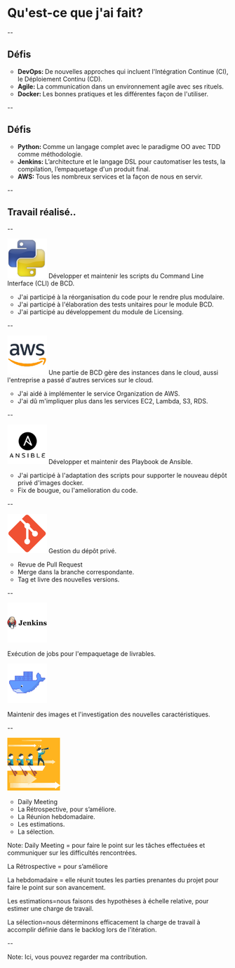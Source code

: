 # Qu'est-ce que j'ai fait?

--

## Défis

<ul style="list-style-type:circle">
  <li class="fragment fade-in-then-semi-out"><strong>DevOps: </strong>De nouvelles approches qui incluent 
  l'Intégration Continue (CI), le Déploiement Continu
   (CD).</li>
  <li class="fragment fade-in-then-semi-out"><strong>Agile: </strong>La communication dans un environnement agile avec
   ses rituels.</li>
  <li class="fragment fade-in-then-semi-out"><strong>Docker: </strong>Les bonnes pratiques et les différentes façon de
   l'utiliser.</li>
</ul>

--

## Défis

<ul style="list-style-type:circle">
  <li class="fragment fade-in-then-semi-out"><strong>Python: </strong>Comme un langage complet avec le paradigme OO avec TDD comme méthodologie.</li>
  <li class="fragment fade-in-then-semi-out"><strong>Jenkins: </strong> L’architecture et le langage DSL pour  
  cautomatiser les tests, la compilation, l’empaquetage d'un produit final.</li>
  <li class="fragment fade-in-then-semi-out"><strong>AWS: </strong>Tous les nombreux services et la façon de nous en 
  servir.</li>
</ul>

--

## Travail réalisé..

--

<img src="assets/img/python.png" style="margin: 0 0 0 0; border:none; box-shadow: none; width:90px;height:90px;"/>  
Développer et maintenir les scripts du Command Line Interface (CLI) de BCD. 

  <ul style="list-style-type:circle">
    <li class="fragment fade-in-then-semi-out">J'ai participé à la réorganisation du code pour le rendre plus modulaire.</li>
    <li class="fragment fade-in-then-semi-out">J'ai participé à l'élaboration des tests unitaires pour le module BCD.</li>
    <li class="fragment fade-in-then-semi-out">J'ai participé au développement du module de Licensing.</li>
  </ul>

--

<img src="assets/img/aws.png" style="margin: 0 0 0 0; border:none; box-shadow: none; width:90px;height:90px;"/>  
Une partie de BCD gère des instances dans le cloud, aussi l'entreprise a passé d'autres services sur le cloud.

  <ul style="list-style-type:circle">
    <li class="fragment fade-in-then-semi-out">J'ai aidé à implémenter le service Organization de AWS.</li>
    <li class="fragment fade-in-then-semi-out">J'ai dû m'impliquer plus dans les services EC2, Lambda, S3, RDS.</li>
  </ul>

--

<img src="assets/img/ansible.png" style="margin: 0 0 0 0; border:none; box-shadow: none; width:90px;height:90px;"/>  
Développer et maintenir des Playbook de Ansible.

  <ul style="list-style-type:circle">
    <li class="fragment fade-in-then-semi-out">J'ai participé à l'adaptation des scripts pour supporter le nouveau dépôt privé d'images docker.</li>
    <li class="fragment fade-in-then-semi-out">Fix de bougue, ou l'amelioration du code.</li>
  </ul>

--

<img src="assets/img/git.png" style="margin: 0 0 0 0; border:none; box-shadow: none; width:90px;height:90px;"/>  
Gestion du dépôt privé.

  <ul style="list-style-type:circle">
    <li class="fragment fade-in-then-semi-out">Revue de Pull Request</li>
    <li class="fragment fade-in-then-semi-out">Merge dans la branche correspondante.</li>
    <li class="fragment fade-in-then-semi-out">Tag et livre des nouvelles versions.</li>
  </ul>

--

<img src="assets/img/jenkins.png" style="margin: 0 0 0 0; border:none; box-shadow: none; width:90px;height:90px;"/>  

Exécution de jobs pour l'empaquetage de livrables.

<img src="assets/img/docker_animated.gif" style="margin: 0 0 0 0; border:none; box-shadow: none; width:90px;height:90px;"/>

Maintenir des images et l'investigation des nouvelles caractéristiques.

--

<img src="assets/img/collateral_activities.gif" style="margin: 0 0 0 0; border:none; box-shadow: none; width:120px;
height:120px;"/>

  <ul style="list-style-type:circle">
    <li class="fragment fade-in-then-semi-out">Daily Meeting</li>
    <li class="fragment fade-in-then-semi-out">La Rétrospective, pour s’améliore.</li>
    <li class="fragment fade-in-then-semi-out">La Réunion hebdomadaire.</li>
    <li class="fragment fade-in-then-semi-out">Les estimations.</li>
    <li class="fragment fade-in-then-semi-out">La sélection.</li>
  </ul>

Note:
Daily Meeting = pour faire le point sur les tâches effectuées et communiquer sur les difficultés rencontrées.

La Rétrospective = pour s’améliore

La hebdomadaire = elle réunit toutes les parties prenantes du projet pour faire le point sur son avancement.

Les estimations=nous faisons des hypothèses à échelle relative, pour estimer une charge de travail.

La sélection=nous déterminons efficacement la charge de travail à accomplir définie dans le backlog lors de l'itération.

--

<!-- .slide: data-background-image="assets/img/my_contribution_final.png" -->

Note:
Ici, vous pouvez regarder ma contribution.